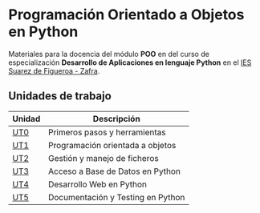 # Programación Orientado a Objetos en Python

Materiales para la docencia del módulo **POO** en  del curso de especialización **Desarrollo de Aplicaciones en lenguaje Python** en el [IES Suarez de Figueroa - Zafra](hhttps://www.suarezdefigueroa.es/).

## Unidades de trabajo

| Unidad                 | Descripción                       |
| ---------------------- | --------------------------------- |
| [UT0]()                | Primeros pasos y herramientas     |
| [UT1](./UT1/README.md) | Programación orientada a objetos  |
| [UT2]()                | Gestión y manejo de ficheros      |
| [UT3]()                | Acceso a Base de Datos en Python  |
| [UT4]()                | Desarrollo Web en Python          |
| [UT5]()                | Documentación y Testing en Python |
